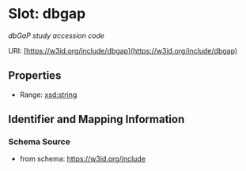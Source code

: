 # Slot: dbgap
_dbGaP study accession code_


URI: [https://w3id.org/include/dbgap](https://w3id.org/include/dbgap)



<!-- no inheritance hierarchy -->


## Properties

 * Range: [xsd:string](xsd:string)



## Identifier and Mapping Information







### Schema Source


* from schema: https://w3id.org/include



